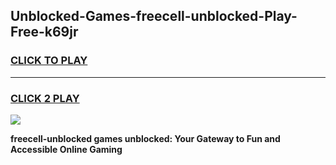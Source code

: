 
## Unblocked-Games-freecell-unblocked-Play-Free-k69jr
<h3>
<a href="https://premium76.site?title=freecell-unblocked&ref=21A">CLICK TO PLAY</a></h3>
<hr>

<h3>
<a href="https://premium76.site?title=freecell-unblocked&ref=21A">CLICK 2 PLAY</a>
  
</h3>

<a href="https://premium76.site?title=freecell-unblocked&ref=21A"><img src="https://clearcache.store/games.png"></a>


**freecell-unblocked games unblocked: Your Gateway to Fun and Accessible Online Gaming**
